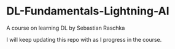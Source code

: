 # DL-Fundamentals-Lightning-AI
A course on learning DL by Sebastian Raschka

I will keep updating this repo with as I progress in the course.
